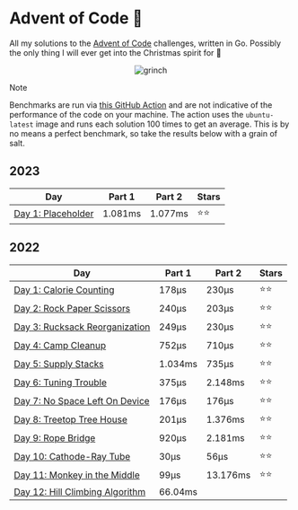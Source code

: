 # Advent of Code 📆
All my solutions to the [Advent of Code](https://adventofcode.com/) challenges, written in Go. Possibly the only thing I will ever get into the Christmas spirit for 🎄

<p align="center">
  <img alt="grinch" src="https://github.com/scottmckendry/AoC/assets/39483124/def61fe9-d27c-4440-b033-4fb7630306e0"/>
</p>

> [!NOTE]
> Benchmarks are run via [this GitHub Action](https://github.com/scottmckendry/aoc/actions/workflows/readmeStats.yml) and are not indicative of the performance of the code on your machine.
> The action uses the `ubuntu-latest` image and runs each solution 100 times to get an average. This is by no means a perfect benchmark, so take the results below with a grain of salt.

## 2023
<!-- 2023TableStart -->
| Day | Part 1 | Part 2 | Stars |
| --- | --- | --- | --- |
| [Day 1: Placeholder](https://adventofcode.com/2023/day/1) | 1.081ms | 1.077ms | ⭐⭐ |

<!-- 2023TableEnd -->

## 2022
<!-- 2022TableStart -->
| Day | Part 1 | Part 2 | Stars |
| --- | --- | --- | --- |
| [Day 1: Calorie Counting](https://adventofcode.com/2022/day/1) | 178µs | 230µs | ⭐⭐ |
| [Day 2: Rock Paper Scissors](https://adventofcode.com/2022/day/2) | 240µs | 203µs | ⭐⭐ |
| [Day 3: Rucksack Reorganization](https://adventofcode.com/2022/day/3) | 249µs | 230µs | ⭐⭐ |
| [Day 4: Camp Cleanup](https://adventofcode.com/2022/day/4) | 752µs | 710µs | ⭐⭐ |
| [Day 5: Supply Stacks](https://adventofcode.com/2022/day/5) | 1.034ms | 735µs | ⭐⭐ |
| [Day 6: Tuning Trouble](https://adventofcode.com/2022/day/6) | 375µs | 2.148ms | ⭐⭐ |
| [Day 7: No Space Left On Device](https://adventofcode.com/2022/day/7) | 176µs | 176µs | ⭐⭐ |
| [Day 8: Treetop Tree House](https://adventofcode.com/2022/day/8) | 201µs | 1.376ms | ⭐⭐ |
| [Day 9: Rope Bridge](https://adventofcode.com/2022/day/9) | 920µs | 2.181ms | ⭐⭐ |
| [Day 10: Cathode-Ray Tube](https://adventofcode.com/2022/day/10) | 30µs | 56µs | ⭐⭐ |
| [Day 11: Monkey in the Middle](https://adventofcode.com/2022/day/11) | 99µs | 13.176ms | ⭐⭐ |
| [Day 12: Hill Climbing Algorithm](https://adventofcode.com/2022/day/12) | 66.04ms | 
<!-- 2022TableEnd -->
